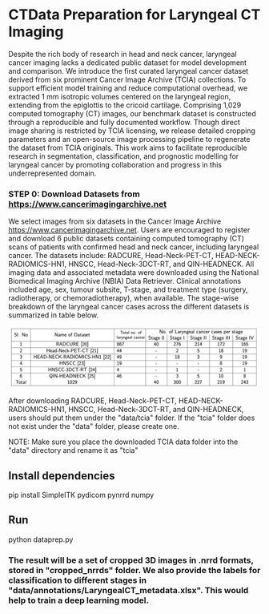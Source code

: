 # CTData Preparation for Laryngeal CT Imaging

Despite the rich body of research in head and neck cancer, laryngeal cancer imaging lacks a dedicated public dataset for model development and comparison. We introduce the first curated laryngeal cancer dataset derived from six prominent Cancer Image Archive (TCIA) collections. To support efficient model training and reduce computational overhead, we extracted 1 mm isotropic volumes centered on the laryngeal region, extending from the epiglottis to the cricoid cartilage. Comprising 1,029 computed tomography (CT) images, our benchmark dataset is constructed through a reproducible and fully documented workflow. Though direct image sharing is restricted by TCIA licensing, we release detailed cropping parameters and an open-source image processing pipeline to regenerate the dataset from TCIA originals. This work aims to facilitate reproducible research in segmentation, classification, and prognostic modelling for laryngeal cancer by promoting collaboration and progress in this underrepresented domain.

### STEP 0: Download Datasets from https://www.cancerimagingarchive.net

We select images from six datasets in the Cancer Image Archive https://www.cancerimagingarchive.net. Users are encouraged to register and download 6 public datasets containing computed tomography (CT) scans of patients with confirmed head and neck cancer, including laryngeal cancer. The datasets include: RADCURE, Head-Neck-PET-CT, HEAD-NECK-RADIOMICS-HN1, HNSCC, Head-Neck-3DCT-RT, and QIN-HEADNECK.  All imaging data and associated metadata were downloaded using the National Biomedical Imaging Archive (NBIA) Data Retriever. Clinical annotations included age, sex, tumour subsite, T-stage, and treatment type (surgery, radiotherapy, or chemoradiotherapy), when available. The stage-wise breakdown of the laryngeal cancer cases across the different datasets is summarized in table below.

![image](imgs/dataset_table.png)

After downloading RADCURE, Head-Neck-PET-CT, HEAD-NECK-RADIOMICS-HN1, HNSCC, Head-Neck-3DCT-RT, and QIN-HEADNECK, users should put them under the "data/tcia" folder. If the "tcia" folder does not exist under the "data" folder, please create one.


NOTE: Make sure you place the downloaded TCIA data folder into the "data" directory and rename it as "tcia"

## Install dependencies

pip install SimpleITK pydicom pynrrd numpy 

## Run
python dataprep.py

### The result will be a set of cropped 3D images in .nrrd formats, stored in "cropped_nrrds" folder. We also provide the labels for classification to different stages in "data/annotations/LaryngealCT_metadata.xlsx". This would help to train a deep learning model.